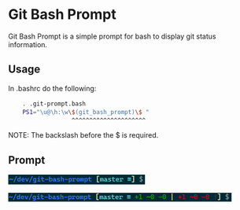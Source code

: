 # Git Bash Prompt
Git Bash Prompt is a simple prompt for bash to display git status information.

## Usage
In .bashrc do the following:
```bash
    . .git-prompt.bash
    PS1="\u@\h:\w\$(git_bash_prompt)\$ "
                  ^^^^^^^^^^^^^^^^^^^^^
```
NOTE: The backslash before the $ is required.

## Prompt
![~/dev/git-bash-prompt [master ≡] $](assets/sample-prompt.png)

![~/dev/git-bash-prompt [master ≡ +1 ~0 -0 | +1 ~0 -0 !] $](assets/long-sample-prompt.png)
